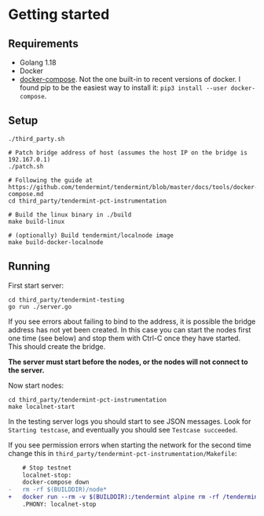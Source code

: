 # Getting started
## Requirements
- Golang 1.18
- Docker
- [docker-compose](https://pypi.org/project/docker-compose/). Not the one built-in to recent versions of docker. I found pip to be the easiest way to install it: `pip3 install --user docker-compose`.

## Setup
```
./third_party.sh

# Patch bridge address of host (assumes the host IP on the bridge is 192.167.0.1)
./patch.sh

# Following the guide at https://github.com/tendermint/tendermint/blob/master/docs/tools/docker-compose.md
cd third_party/tendermint-pct-instrumentation

# Build the linux binary in ./build
make build-linux

# (optionally) Build tendermint/localnode image
make build-docker-localnode
```

## Running
First start server:
```
cd third_party/tendermint-testing
go run ./server.go
```

If you see errors about failing to bind to the address, it is possible the bridge address has not yet been created.
In this case you can start the nodes first one time (see below) and stop them with Ctrl-C once they have started. This should create the bridge.

**The server must start before the nodes, or the nodes will not connect to the server.**

Now start nodes:
```
cd third_party/tendermint-pct-instrumentation
make localnet-start
```

In the testing server logs you should start to see JSON messages. Look for `Starting testcase`, and eventually you should see `Testcase succeeded`.

If you see permission errors when starting the network for the second time change this in `third_party/tendermint-pct-instrumentation/Makefile`:

```diff
    # Stop testnet
    localnet-stop:
    docker-compose down
-   rm -rf $(BUILDDIR)/node*
+   docker run --rm -v $(BUILDDIR):/tendermint alpine rm -rf /tendermint/node{0,1,2,3}
    .PHONY: localnet-stop
```